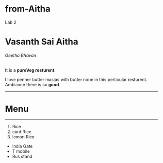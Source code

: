 # from-Aitha
Lab 2
# Vasanth Sai Aitha
###### Geetha Bhavan

It is a **pureVeg resturent**.

 I love penner butter maslas with butter none in this perticular resturent. Ambiance there is so **good**.  

 ---
# Menu
 ----

1. Rice
2. curd Rice 
7. lemon Rice


- India Gate
- T mobile 
- Bus stand 